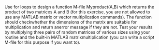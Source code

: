 Use for loops to design a function M-file Myproduct(A,B) which returns the product of two matrices A and B (for this exercise, 
you are not allowed to use any MATLAB matrix or vector multiplication commands). The function should checkwhether the 
dimensions of the matrix are suitable for multiplication and return anerror message if they are not. Test your results by 
multiplying three pairs of random matrices of various sizes using your routine and the built-in MATLAB matrixmultiplication 
(you can write a script M-file for this purpose if you want to).
